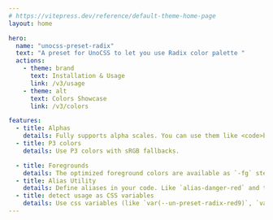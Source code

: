 ```yaml
---
# https://vitepress.dev/reference/default-theme-home-page
layout: home

hero:
  name: "unocss-preset-radix"
  text: "A preset for UnoCSS to let you use Radix color palette "
  actions:
    - theme: brand
      text: Installation & Usage
      link: /v3/usage
    - theme: alt
      text: Colors Showcase
      link: /v3/colors

features:
  - title: Alphas
    details: Fully supports alpha scales. You can use them like <code>bg-blue5A</code>.
  - title: P3 colors
    details: Use P3 colors with sRGB fallbacks.

  - title: Foregrounds
    details: The optimized foreground colors are available as `-fg` steps. For example text-blue-fg for white text-amber-fg for white. These colors are based on the Radix docs. This also works with hues and aliases.
  - title: Alias Utility
    details: Define aliases in your code. Like `alias-danger-red` and then use it like `bg-danger4` or `bg-danger5A`.
  - title: detect usage as CSS variables
    details: Use css variables (like `var(--un-preset-radix-red9)`, `var(--un-preset-radix-red9 , red)`) and it adds the corresponding colors to your project.
---
```

